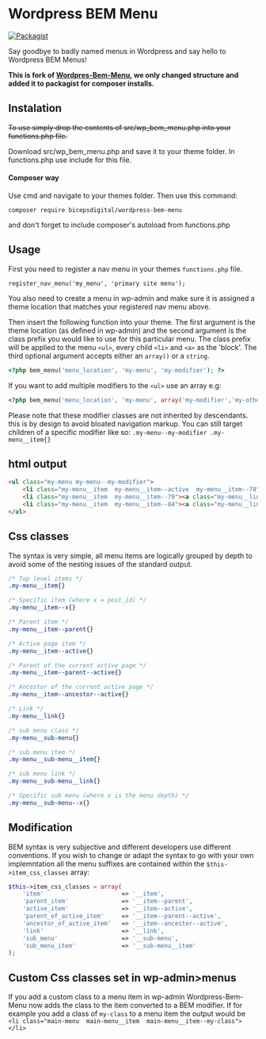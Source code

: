 # Wordpress BEM Menu
[![Packagist](https://img.shields.io/packagist/v/bicepsdigital/Wordpress-Bem-Menu.svg)](https://packagist.org/packages/bicepsdigital/class-name-parser)

Say goodbye to badly named menus in Wordpress and say hello to Wordpress BEM Menus!

**This is fork of [Wordpres-Bem-Menu](https://github.com/roikles/Wordpress-Bem-Menu), we only changed structure and added it to packagist for composer installs.**


## Instalation
~~To use simply drop the contents of src/wp_bem_menu.php into your functions.php file.~~

Download src/wp_bem_menu.php and save it to your theme folder. In functions.php use include for this file.

#### Composer way

Use cmd and navigate to your themes folder. Then use this command:

```
composer require bicepsdigital/wordpress-bem-menu
```

and don't forget to include composer's autoload from functions.php

## Usage

First you need to register a nav menu in your themes `functions.php` file.

`register_nav_menu('my_menu', 'primary site menu');`

You also need to create a menu in wp-admin and make sure it is assigned a theme location that matches your registered nav menu above.

Then insert the following function into your theme. The first argument is the theme location (as defined in wp-admin) and the second argument is the class prefix you would like to use for this particular menu. The class prefix will be applied to the menu `<ul>`, every child `<li>` and `<a>` as the 'block'. The third optional argument accepts either an `array()` or a `string`.

```php
<?php bem_menu('menu_location', 'my-menu', 'my-modifier'); ?>
```
If you want to add multiple modifiers to the `<ul>` use an array e.g:
```php
<?php bem_menu('menu_location', 'my-menu', array('my-modifier','my-other-modifier')) ?>
```
Please note that these modifier classes are not inherited by descendants. this is by design to avoid bloated navigation markup. You can still target children of a specific modifier like so: `.my-menu--my-modifier .my-menu__item{}`

## html output
```html
<ul class="my-menu my-menu--my-modifier">
    <li class="my-menu__item  my-menu__item--active  my-menu__item--78"><a class="my-menu__link" href="#">Home</a></li>
    <li class="my-menu__item  my-menu__item--79"><a class="my-menu__link" href="#">Page 2</a></li>
    <li class="my-menu__item  my-menu__item--84"><a class="my-menu__link" href="#">Page 3</a></li>
</ul>
```

## Css classes

The syntax is very simple, all menu items are logically grouped by depth to avoid some of the nesting issues of the standard output.

```css
/* Top level items */
.my-menu__item{}

/* Specific item (where x = post_id) */
.my-menu__item--x{}

/* Parent item */
.my-menu__item--parent{}

/* Active page item */
.my-menu__item--active{}

/* Parent of the current active page */
.my-menu__item--parent--active{}

/* Ancestor of the current active page */
.my-menu__item--ancestor--active{}

/* Link */
.my-menu__link{}

/* sub menu class */
.my-menu__sub-menu{}

/* sub menu item */
.my-menu__sub-menu__item{}

/* sub menu link */
.my-menu__sub-menu__link{}

/* Specific sub menu (where x is the menu depth) */
.my-menu__sub-menu--x{}

```

## Modification

BEM syntax is very subjective and different developers use different conventions. If you wish to change or adapt the syntax to go with your own implemntation all the menu suffixes are contained within the `$this->item_css_classes` array:

```php
$this->item_css_classes = array(
    'item'                      => '__item',
    'parent_item'               => '__item--parent',
    'active_item'               => '__item--active',
    'parent_of_active_item'     => '__item--parent--active',
    'ancestor_of_active_item'   => '__item--ancestor--active',
    'link'                      => '__link',
    'sub_menu'                  => '__sub-menu',
    'sub_menu_item'             => '__sub-menu__item'
);

```

## Custom Css classes set in wp-admin>menus

If you add a custom class to a menu item in wp-admin Wordpress-Bem-Menu now adds the class to the item converted to a BEM modifier. If for example you add a class of `my-class` to a menu item the output would be `<li class="main-menu  main-menu__item  main-menu__item--my-class"></li>`
